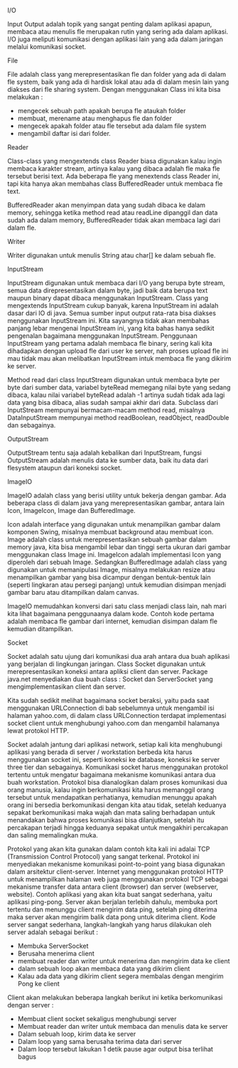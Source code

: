 I/O

Input Output adalah topik yang sangat penting dalam aplikasi apapun, membaca atau menulis
fle merupakan rutin yang sering ada dalam aplikasi. I/O juga meliputi komunikasi dengan
aplikasi lain yang ada dalam jaringan melalui komunikasi socket. 

File

File adalah class yang merepresentasikan fle dan folder yang ada di dalam fle system, baik
yang ada di hardisk lokal atau ada di dalam mesin lain yang diakses dari fle sharing system.
Dengan menggunakan Class ini kita bisa melakukan :
- mengecek sebuah path apakah berupa fle ataukah folder 
- membuat, merename atau menghapus fle dan folder 
- mengecek apakah folder atau fle tersebut ada dalam file system 
- mengambil daftar isi dari folder.

Reader

Class-class yang mengextends class Reader biasa digunakan kalau ingin membaca karakter
stream, artinya kalau yang dibaca adalah fle maka fle tersebut berisi text. Ada beberapa fle
yang menextends class Reader ini, tapi kita hanya akan membahas class BufferedReader untuk
membaca fle text.

BufferedReader akan menyimpan data yang sudah dibaca ke dalam memory, sehingga ketika
method read atau readLine dipanggil dan data sudah ada dalam memory, BufferedReader tidak
akan membaca lagi dari dalam fle.

Writer

Writer digunakan untuk menulis String atau char[] ke dalam sebuah fle.

InputStream

InputStream digunakan untuk membaca dari I/O yang berupa byte stream, semua data
direpresentasikan dalam byte, jadi baik data berupa text maupun binary dapat dibaca
menggunakan InputStream.
Class yang mengextends InputStream cukup banyak, karena InputStream ini adalah dasar dari
IO di java. Semua sumber input output rata-rata bisa diakses menggunakan InputStream ini.
Kita sayangnya tidak akan membahas panjang lebar mengenai InputStream ini, yang kita
bahas hanya sedikit pengenalan bagaimana menggunakan InputStream.
Penggunaan InputStream yang pertama adalah membaca fle binary, sering kali kita
dihadapkan dengan upload fle dari user ke server, nah proses upload fle ini mau tidak mau
akan melibatkan InputStream intuk membaca fle yang dikirim ke server.

Method read dari class InputStream digunakan untuk membaca byte per byte dari sumber
data, variabel byteRead memegang nilai byte yang sedang dibaca, kalau nilai variabel
byteRead adalah -1 artinya sudah tidak ada lagi data yang bisa dibaca, alias sudah sampai
akhir dari data. Subclass dari InputStream mempunyai bermacam-macam method read,
misalnya DataInputStream mempunyai method readBoolean, readObject, readDouble dan
sebagainya.

OutputStream

OutputStream tentu saja adalah kebalikan dari InputStream, fungsi OutputStream adalah
menulis data ke sumber data, baik itu data dari flesystem ataupun dari koneksi socket.

ImageIO

ImageIO adalah class yang berisi utility untuk bekerja dengan gambar. Ada beberapa class di
dalam java yang merepresentasikan gambar, antara lain Icon, ImageIcon, Image dan
BufferedImage.

Icon adalah interface yang digunakan untuk menampilkan gambar dalam komponen Swing,
misalnya membuat background atau membuat icon. Image adalah class untuk merepresentasikan
sebuah gambar dalam memory java, kita bisa mengambil lebar dan tinggi serta ukuran dari
gambar menggunakan class Image ini. ImageIcon adalah implementasi Icon yang diperoleh dari
sebuah Image. 
Sedangkan BufferedImage adalah class yang digunakan untuk memanipulasi
Image, misalnya melakukan resize atau menampilkan gambar yang bisa dicampur dengan
bentuk-bentuk lain (seperti lingkaran atau persegi panjang) untuk kemudian disimpan menjadi
gambar baru atau ditampilkan dalam canvas.

ImageIO memudahkan konversi dari satu class menjadi class lain, nah mari kita lihat bagaimana
penggunaanya dalam kode. Contoh kode pertama adalah membaca fle gambar dari internet,
kemudian disimpan dalam fle kemudian ditampilkan.


Socket

Socket adalah satu ujung dari komunikasi dua arah antara dua buah aplikasi yang berjalan di
lingkungan jaringan. Class Socket digunakan untuk merepresentasikan koneksi antara apliksi
client dan server. Package java.net menyediakan dua buah class : Socket dan ServerSocket
yang mengimplementasikan client dan server.

Kita sudah sedikit melihat bagaimana socket beraksi, yaitu pada saat menggunakan
URLConnection di bab sebelumnya untuk mengambil isi halaman yahoo.com, di dalam class
URLConnection terdapat implementasi socket client untuk menghubungi yahoo.com dan
mengambil halamanya lewat protokol HTTP.

Socket adalah jantung dari aplikasi network, setiap kali kita menghubungi aplikasi yang
berada di server / workstation berbeda kita harus menggunakan socket ini, seperti koneksi ke
database, koneksi ke server three tier dan sebagainya.
Komunikasi socket harus menggunakan protokol tertentu untuk mengatur bagaimana
mekanisme komunikasi antara dua buah workstation. Protokol bisa dianalogikan dalam proses
komunikasi dua orang manusia, kalau ingin berkomunikasi kita harus memanggil orang
tersebut untuk mendapatkan perhatianya, kemudian menunggu apakah orang ini bersedia
berkomunikasi dengan kita atau tidak, setelah keduanya sepakat berkomunikasi maka wajah
dan mata saling berhadapan untuk menandakan bahwa proses komunikasi bisa dilanjutkan,
setelah itu percakapan terjadi hingga keduanya sepakat untuk mengakhiri percakapan dan
saling memalingkan muka.

Protokol yang akan kita gunakan dalam contoh kita kali ini adalai TCP (Transmission Control
Protocol) yang sangat terkenal. Protokol ini menyediakan mekanisme komunikasi point-to-point
yang biasa digunakan dalam arsitektur client-server. Internet yang menggunakan protokol
HTTP untuk menampilkan halaman web juga menggunakan protokol TCP sebagai mekanisme
transfer data antara client (browser) dan server (webserver, website).
Contoh aplikasi yang akan kita buat sangat sederhana, yaitu aplikasi ping-pong. Server akan
berjalan terlebih dahulu, membuka port tertentu dan menunggu client mengirim data ping,
setelah ping diterima maka server akan mengirim balik data pong untuk diterima client.
Kode server sangat sederhana, langkah-langkah yang harus dilakukan oleh server adalah
sebagai berikut :
- Membuka ServerSocket 
- Berusaha menerima client 
- membuat reader dan writer untuk menerima dan mengirim data ke client 
- dalam sebuah loop akan membaca data yang dikirim client 
- Kalau ada data yang dikirim client segera membalas dengan mengirim Pong ke client

Client akan melakukan beberapa langkah berikut ini ketika berkomunikasi dengan server :
- Membuat client socket sekaligus menghubungi server 
- Membuat reader dan writer untuk membaca dan menulis data ke server 
- Dalam sebuah loop, kirim data ke server 
- Dalam loop yang sama berusaha terima data dari server 
- Dalam loop tersebut lakukan 1 detik pause agar output bisa terlihat bagus